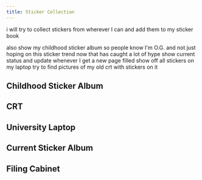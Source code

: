 ```yaml
---
title: Sticker Collection
---
```


i will try to collect stickers from wherever I can and add them to my sticker book

also show my childhood sticker album so people know I'm O.G. and not just hoping on this sticker trend now that has caught a lot of hype
show current status and update whenever I get a new page filled
show off all stickers on my laptop
try to find pictures of my old crt with stickers on it

## Childhood Sticker Album

## CRT

## University Laptop

## Current Sticker Album

## Filing Cabinet

